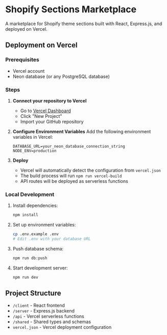 # Shopify Sections Marketplace

A marketplace for Shopify theme sections built with React, Express.js, and deployed on Vercel.

## Deployment on Vercel

### Prerequisites
- Vercel account
- Neon database (or any PostgreSQL database)

### Steps

1. **Connect your repository to Vercel**
   - Go to [Vercel Dashboard](https://vercel.com/dashboard)
   - Click "New Project"
   - Import your GitHub repository

2. **Configure Environment Variables**
   Add the following environment variables in Vercel:
   ```
   DATABASE_URL=your_neon_database_connection_string
   NODE_ENV=production
   ```

3. **Deploy**
   - Vercel will automatically detect the configuration from `vercel.json`
   - The build process will run `npm run vercel-build`
   - API routes will be deployed as serverless functions

### Local Development

1. Install dependencies:
   ```bash
   npm install
   ```

2. Set up environment variables:
   ```bash
   cp .env.example .env
   # Edit .env with your database URL
   ```

3. Push database schema:
   ```bash
   npm run db:push
   ```

4. Start development server:
   ```bash
   npm run dev
   ```

## Project Structure

- `/client` - React frontend
- `/server` - Express.js backend
- `/api` - Vercel serverless functions
- `/shared` - Shared types and schemas
- `vercel.json` - Vercel deployment configuration
